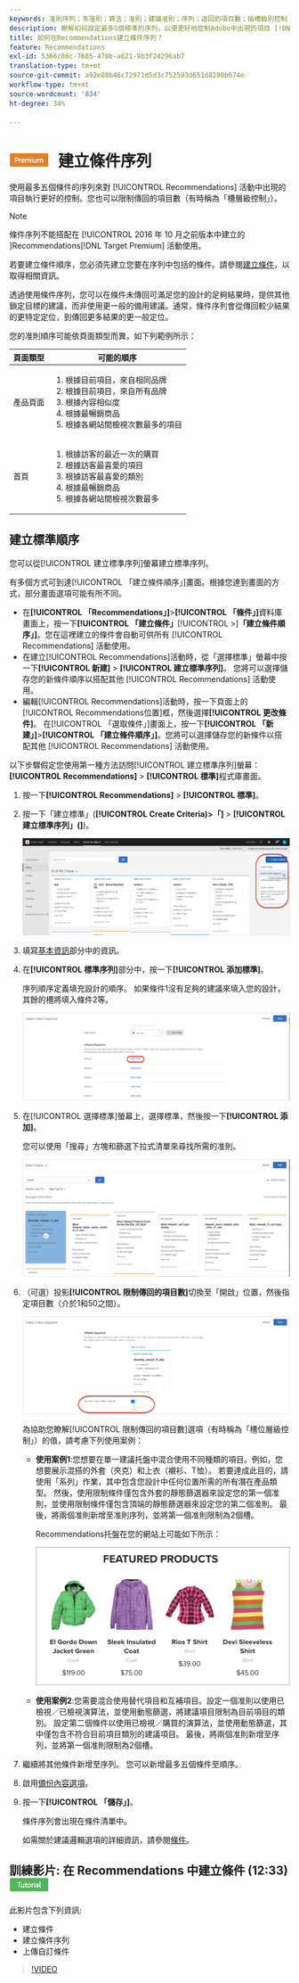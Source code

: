 ```yaml
---
keywords: 准則序列；多准則；算法；准則；建議准則；序列；返回的項目數；插槽級別控制；插槽
description: 瞭解如何設定最多5個標準的序列，以便更好地控制Adobe中出現的項目 [!DNL Target] Recommendations活動。
title: 如何在Recommendations建立條件序列？
feature: Recommendations
exl-id: 5366c86c-7685-478b-a621-9b3f24296ab7
translation-type: tm+mt
source-git-commit: a92e88b46c72971d5d3c752593d651d8290b674e
workflow-type: tm+mt
source-wordcount: '834'
ht-degree: 34%

---
```


# ![PREMIUM](/help/assets/premium.png) 建立條件序列

使用最多五個條件的序列來對 [!UICONTROL Recommendations] 活動中出現的項目執行更好的控制。您也可以限制傳回的項目數（有時稱為「槽層級控制」）。

>[!NOTE]
>
>條件序列不能搭配在 [!UICONTROL  2016 年 10 月之前版本中建立的 ]Recommendations[!DNL Target Premium] 活動使用。

若要建立條件順序，您必須先建立您要在序列中包括的條件。請參閱[建立條件](/help/c-recommendations/c-algorithms/create-new-algorithm.md)，以取得相關資訊。

透過使用條件序列，您可以在條件未傳回可滿足您的設計的足夠結果時，提供其他鎖定目標的建議，而非使用更一般的備用建議。通常，條件序列會從傳回較少結果的更特定定位，到傳回更多結果的更一般定位。

您的准則順序可能依頁面類型而異，如下列範例所示：

| 頁面類型 | 可能的順序 |
| --- | --- |
| 產品頁面 | <ol><li>根據目前項目，來自相同品牌</li><li>根據目前項目，來自所有品牌</li><li>根據內容相似度</li><li>根據最暢銷商品</li><li>根據各網站間檢視次數最多的項目</li></ol> |
| 首頁 | <ol><li>根據訪客的最近一次的購買 </li><li>根據訪客最喜愛的項目</li><li>根據訪客最喜愛的類別</li><li>根據最暢銷商品</li><li>根據各網站間檢視次數最多</li></ol> |

## 建立標準順序

您可以從[!UICONTROL 建立標準序列]螢幕建立標準序列。

有多個方式可到達[!UICONTROL 「建立條件順序」]畫面。根據您達到畫面的方式，部分畫面選項可能有所不同。

* 在&#x200B;**[!UICONTROL 「Recommendations」]**>**[!UICONTROL 「條件」]**&#x200B;資料庫畫面上，按一下&#x200B;**[!UICONTROL 「建立條件」**[!UICONTROL >]**「建立條件順序」]**。您在這裡建立的條件會自動可供所有 [!UICONTROL Recommendations] 活動使用。
* 在建立[!UICONTROL Recommendations]活動時，從「選擇標準」螢幕中按一下&#x200B;**[!UICONTROL 新建]** > **[!UICONTROL 建立標準序列]**。 您將可以選擇儲存您的新條件順序以搭配其他 [!UICONTROL Recommendations] 活動使用。
* 編輯[!UICONTROL Recommendations]活動時，按一下頁面上的[!UICONTROL Recommendations位置]框，然後選擇&#x200B;**[!UICONTROL 更改條件]**。 在[!UICONTROL 「選取條件」]畫面上，按一下&#x200B;**[!UICONTROL 「新建」]**>**[!UICONTROL 「建立條件順序」]**。您將可以選擇儲存您的新條件以搭配其他 [!UICONTROL Recommendations] 活動使用。

以下步驟假定您使用第一種方法訪問[!UICONTROL 建立標準序列]螢幕：**[!UICONTROL Recommendations]** > **[!UICONTROL 標準]**&#x200B;程式庫畫面。

1. 按一下&#x200B;**[!UICONTROL Recommendations]** > **[!UICONTROL 標準]**。

1. 按一下「建立標準」(**[!UICONTROL Create Criteria)>「]** > **[!UICONTROL 建立標準序列」(]**)。

   ![](assets/CreateCriteriaSequence.png)

1. 填寫[基本資訊](/help/c-recommendations/c-algorithms/create-new-algorithm.md#info)部分中的資訊。

1. 在&#x200B;**[!UICONTROL 標準序列]**&#x200B;部分中，按一下&#x200B;**[!UICONTROL 添加標準]**。

   序列順序定義填充設計的順序。 如果條件1沒有足夠的建議來填入您的設計，其餘的槽將填入條件2等。

   ![新增條件](/help/c-recommendations/c-algorithms/assets/add-criteria.png)

1. 在[!UICONTROL 選擇標準]螢幕上，選擇標準，然後按一下&#x200B;**[!UICONTROL 添加]**。

   您可以使用「搜尋」方塊和篩選下拉式清單來尋找所需的准則。

   ![選取條件](/help/c-recommendations/c-algorithms/assets/select-criteria.png)

1. （可選）投影&#x200B;**[!UICONTROL 限制傳回的項目數]**&#x200B;切換至「開啟」位置，然後指定項目數（介於1和50之間）。

   ![限制傳回的項目數，切換](/help/c-recommendations/c-algorithms/assets/limit-number.png)

   為協助您瞭解[!UICONTROL 限制傳回的項目數]選項（有時稱為「槽位層級控制」）的值，請考慮下列使用案例：

   * **使用案例1**:您想要在單一建議托盤中混合使用不同種類的項目。例如，您想要展示混搭的外套（夾克）和上衣（襯衫、T恤）。 若要達成此目的，請使用「系列」作業，其中包含您設計中任何位置所需的所有潛在產品類型。 然後，使用限制條件僅包含外套的靜態篩選器來設定您的第一個准則，並使用限制條件僅包含頂端的靜態篩選器來設定您的第二個准則。 最後，將兩個准則新增至准則序列，並將第一個准則限制為2個槽。

      Recommendations托盤在您的網站上可能如下所示：

      ![精選產品建議托盤](/help/c-recommendations/c-algorithms/assets/featured-products.png)

   * **使用案例2**:您需要混合使用替代項目和互補項目。設定一個准則以使用已檢視／已檢視演算法，並使用動態篩選，將建議項目限制為目前項目的類別。 設定第二個條件以使用已檢視／購買的演算法，並使用動態篩選，其中僅包含不符合目前項目類別的建議項目。 最後，將兩個准則新增至序列，並將第一個准則限制為2個槽。

1. 繼續將其他條件新增至序列。 您可以新增最多五個條件至順序。

1. 啟用[備份內容選項](/help/c-recommendations/c-algorithms/create-new-algorithm.md#content)。

1. 按一下&#x200B;**[!UICONTROL 「儲存」]**。

   條件序列會出現在條件清單中。

   如需關於建議邏輯選項的詳細資訊，請參閱[條件](/help/c-recommendations/c-algorithms/algorithms.md)。

## 訓練影片: 在 Recommendations 中建立條件 (12:33)  ![教學課程徽章](/help/assets/tutorial.png)

此影片包含下列資訊:

* 建立條件
* 建立條件序列
* 上傳自訂條件

>[!VIDEO](https://video.tv.adobe.com/v/27694?quality=12)
